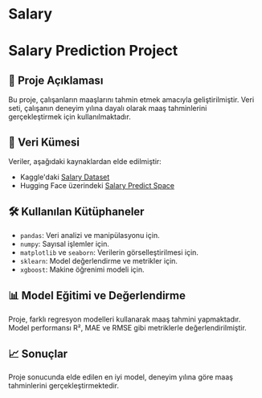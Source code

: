 # Salary
# Salary Prediction Project

## 📖 Proje Açıklaması
Bu proje, çalışanların maaşlarını tahmin etmek amacıyla geliştirilmiştir. Veri seti, çalışanın deneyim yılına dayalı olarak maaş tahminlerini gerçekleştirmek için kullanılmaktadır.

## 🔗 Veri Kümesi
Veriler, aşağıdaki kaynaklardan elde edilmiştir:
- Kaggle'daki [Salary Dataset](https://www.kaggle.com/datasets/rsadiq/salary/data)
- Hugging Face üzerindeki [Salary Predict Space](https://huggingface.co/spaces/btulftma/salarypredict)

## 🛠️ Kullanılan Kütüphaneler
- `pandas`: Veri analizi ve manipülasyonu için.
- `numpy`: Sayısal işlemler için.
- `matplotlib` ve `seaborn`: Verilerin görselleştirilmesi için.
- `sklearn`: Model değerlendirme ve metrikler için.
- `xgboost`: Makine öğrenimi modeli için.

## 📊 Model Eğitimi ve Değerlendirme
Proje, farklı regresyon modelleri kullanarak maaş tahmini yapmaktadır. Model performansı R², MAE ve RMSE gibi metriklerle değerlendirilmiştir.

## 📈 Sonuçlar
Proje sonucunda elde edilen en iyi model, deneyim yılına göre maaş tahminlerini gerçekleştirmektedir.

